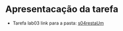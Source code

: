 # Apresentacação da tarefa

* Tarefa lab03 link para a pasta: [s04restaUm](src/pt/c02oo/s03relacionamento/s04restaum)